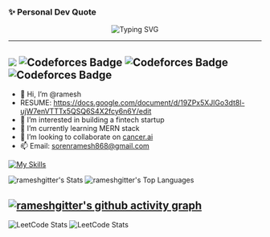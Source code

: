 ### ✨ Personal Dev Quote

<p align="center">
  <img src="https://readme-typing-svg.herokuapp.com?font=Fira+Code&pause=1000&color=4AE2FF&center=true&vCenter=true&width=435&lines=Turning+dreams+to+code+%E2%80%94+Ramesh_CS" alt="Typing SVG" />
</p>

-----------------------------------------------------------------------------------------------------------
![](https://komarev.com/ghpvc/?username=rameshgitter)
![Codeforces Badge](https://codeforces-readme-stats.vercel.app/api/badge?username=pixelpilgrims)
![Codeforces Badge](https://codeforces-readme-stats.vercel.app/api/badge?username=manav086)
![Codeforces Badge](https://codeforces-readme-stats.vercel.app/api/badge?username=funny_map_53)
------------------------------------------------------------------------------------------------------------
- 👋 Hi, I’m @ramesh
- RESUME: https://docs.google.com/document/d/19ZPx5XJlGo3dt8l-ujW7enVTTTx5QSQ6S4X2fcy6n6Y/edit
- 👀 I’m interested in building a fintech startup
- 🌱 I’m currently learning MERN stack
- 💞️ I’m looking to collaborate on [cancer.ai](https://github.com/rameshgitter/cancer.ai)
- 📫 Email: sorenramesh868@gmail.com

[![My Skills](https://skillicons.dev/icons?i=c,cpp,python,django,opencv,octave,js,html,css,tailwind,npm,nodejs,postman,mongodb,mysql,react,vite,vercel,nginx,nextjs,docker,kubernetes,solidity,linux,mint,vscode,vim,neovim)](https://skillicons.dev)

<!---
rameshgitter/rameshgitter is a ✨ special ✨ repository because its `README.md` (this file) appears on your GitHub profile.
You can click the Preview link to take a look at your changes.
--->

![rameshgitter's Stats](https://github-readme-stats.vercel.app/api?username=rameshgitter&theme=vue-dark&show_icons=true&hide_border=true&count_private=true)
![rameshgitter's Top Languages](https://github-readme-stats.vercel.app/api/top-langs/?username=rameshgitter&theme=vue-dark&show_icons=true&hide_border=true&layout=compact)

[![rameshgitter's github activity graph](https://github-readme-activity-graph.vercel.app/graph?username=rameshgitter)](https://github.com/rameshgitter/github-readme-activity-graph)
----------------------------------------------------------------------------------------------------------------------------------------------------------------------------------------
![LeetCode Stats](https://leetcard.jacoblin.cool/sorenramesh868?theme=forest&font=Zen%20Maru%20Gothic&ext=heatmap)
![LeetCode Stats](https://leetcard.jacoblin.cool/funny_map_53?theme=forest&font=Zen%20Maru%20Gothic&ext=contest)
